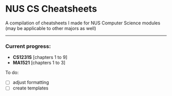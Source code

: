 # NUS CS Cheatsheets

A compilation of cheatsheets I made for NUS Computer Science modules (may be applicable to other majors as well)

---

### Current progress:

- **CS1231S** [chapters 1 to 9]
- **MA1521** [chapters 1 to 3]

To do:

- [ ] adjust formatting
- [ ] create templates
